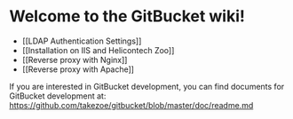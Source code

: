 Welcome to the GitBucket wiki!
====
 * [[LDAP Authentication Settings]]
 * [[Installation on IIS and Helicontech Zoo]]
 * [[Reverse proxy with Nginx]]
 * [[Reverse proxy with Apache]]

If you are interested in GitBucket development, you can find documents for GitBucket development at: https://github.com/takezoe/gitbucket/blob/master/doc/readme.md